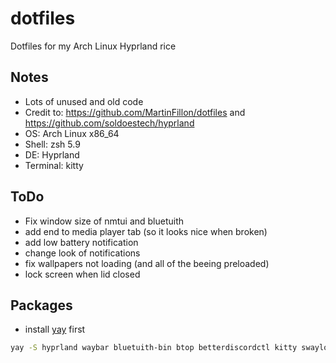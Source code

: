 # dotfiles

Dotfiles for my Arch Linux Hyprland rice

## Notes

- Lots of unused and old code
- Credit to: https://github.com/MartinFillon/dotfiles and https://github.com/soldoestech/hyprland
- OS: Arch Linux x86_64
- Shell: zsh 5.9
- DE: Hyprland
- Terminal: kitty

## ToDo

- Fix window size of nmtui and bluetuith
- add end to media player tab (so it looks nice when broken)
- add low battery notification
- change look of notifications
- fix wallpapers not loading (and all of the beeing preloaded)
- lock screen when lid closed

## Packages

- install [yay](https://github.com/Jguer/yay?tab=readme-ov-file#installation) first

```bash
yay -S hyprland waybar bluetuith-bin btop betterdiscordctl kitty swaylock spicetify hyprpaper wofi dunst catppuccin-gtk-theme-mocha cliphist firefox discord spotify obsidian vscodium-bin thunar pamixer playerctl brightnessctl hyprshot zsh oh-my-posh pipewire pipewire-pulse pipewire-audio libreoffice-extension-texmaths libreoffice-fresh
```
